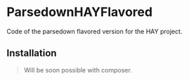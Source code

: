 # ParsedownHAYFlavored
Code of the parsedown flavored version for the HAY project.

## Installation
> Will be soon possible with composer.
